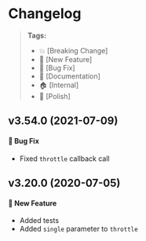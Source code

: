 Changelog
=========

> **Tags:**
> - :boom:       [Breaking Change]
> - :rocket:     [New Feature]
> - :bug:        [Bug Fix]
> - :memo:       [Documentation]
> - :house:      [Internal]
> - :nail_care:  [Polish]

## v3.54.0 (2021-07-09)

#### :bug: Bug Fix

* Fixed `throttle` callback call

## v3.20.0 (2020-07-05)

#### :rocket: New Feature

* Added tests
* Added `single` parameter to `throttle`
